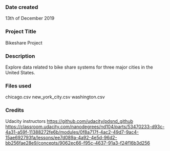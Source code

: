 ### Date created
13th of December 2019

### Project Title
Bikeshare Project

### Description
Explore data related to bike share systems for three major cities in the United States.


### Files used
chicago.csv
new_york_city.csv
washington.csv

### Credits
Udacity instructors
https://github.com/udacity/pdsnd_github
https://classroom.udacity.com/nanodegrees/nd104/parts/53470233-d93c-4a31-a59f-11388272fe6b/modules/0f8a717f-4ac2-49d7-9ac4-15ae692793fa/lessons/ee7d089a-4a92-4e5d-96d2-bb256fae28e9/concepts/9062ec66-f95c-4637-91a3-f24f16b3d256
